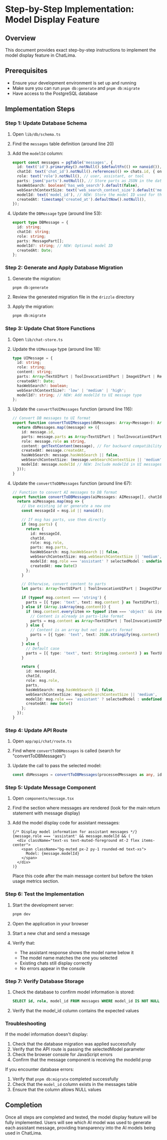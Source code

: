 # Step-by-Step Implementation: Model Display Feature

## Overview
This document provides exact step-by-step instructions to implement the model display feature in ChatLima.

## Prerequisites
- Ensure your development environment is set up and running
- Make sure you can run `pnpm db:generate` and `pnpm db:migrate`
- Have access to the PostgreSQL database

## Implementation Steps

### Step 1: Update Database Schema

1. Open `lib/db/schema.ts`

2. Find the `messages` table definition (around line 20)

3. Add the `modelId` column:
   ```typescript
   export const messages = pgTable('messages', {
     id: text('id').primaryKey().notNull().$defaultFn(() => nanoid()),
     chatId: text('chat_id').notNull().references(() => chats.id, { onDelete: 'cascade' }),
     role: text('role').notNull(), // user, assistant, or tool
     parts: json('parts').notNull(), // Store parts as JSON in the database
     hasWebSearch: boolean('has_web_search').default(false),
     webSearchContextSize: text('web_search_context_size').default('medium'), // 'low', 'medium', 'high'
     modelId: text('model_id'), // NEW: Store the model ID used for this message
     createdAt: timestamp('created_at').defaultNow().notNull(),
   });
   ```

4. Update the `DBMessage` type (around line 53):
   ```typescript
   export type DBMessage = {
     id: string;
     chatId: string;
     role: string;
     parts: MessagePart[];
     modelId?: string; // NEW: Optional model ID
     createdAt: Date;
   };
   ```

### Step 2: Generate and Apply Database Migration

1. Generate the migration:
   ```bash
   pnpm db:generate
   ```

2. Review the generated migration file in the `drizzle` directory

3. Apply the migration:
   ```bash
   pnpm db:migrate
   ```

### Step 3: Update Chat Store Functions

1. Open `lib/chat-store.ts`

2. Update the `UIMessage` type (around line 18):
   ```typescript
   type UIMessage = {
     id: string;
     role: string;
     content: string;
     parts: Array<TextUIPart | ToolInvocationUIPart | ImageUIPart | ReasoningUIPart | SourceUIPart | FileUIPart | StepStartUIPart>;
     createdAt?: Date;
     hasWebSearch?: boolean;
     webSearchContextSize?: 'low' | 'medium' | 'high';
     modelId?: string; // NEW: Add modelId to UI message type
   };
   ```

3. Update the `convertToUIMessages` function (around line 116):
   ```typescript
   // Convert DB messages to UI format
   export function convertToUIMessages(dbMessages: Array<Message>): Array<UIMessage> {
     return dbMessages.map((message) => ({
       id: message.id,
       parts: message.parts as Array<TextUIPart | ToolInvocationUIPart | ImageUIPart | ReasoningUIPart | SourceUIPart | FileUIPart | StepStartUIPart>,
       role: message.role as string,
       content: getTextContent(message), // For backward compatibility
       createdAt: message.createdAt,
       hasWebSearch: message.hasWebSearch || false,
       webSearchContextSize: (message.webSearchContextSize || 'medium') as 'low' | 'medium' | 'high',
       modelId: message.modelId // NEW: Include modelId in UI messages
     }));
   }
   ```

4. Update the `convertToDBMessages` function (around line 67):
   ```typescript
   // Function to convert AI messages to DB format
   export function convertToDBMessages(aiMessages: AIMessage[], chatId: string, selectedModel?: string): DBMessage[] {
     return aiMessages.map(msg => {
       // Use existing id or generate a new one
       const messageId = msg.id || nanoid();
   
       // If msg has parts, use them directly
       if (msg.parts) {
         return {
           id: messageId,
           chatId,
           role: msg.role,
           parts: msg.parts,
           hasWebSearch: msg.hasWebSearch || false,
           webSearchContextSize: msg.webSearchContextSize || 'medium',
           modelId: msg.role === 'assistant' ? selectedModel : undefined, // NEW: Add modelId for assistant messages
           createdAt: new Date()
         };
       }
   
       // Otherwise, convert content to parts
       let parts: Array<TextUIPart | ToolInvocationUIPart | ImageUIPart | ReasoningUIPart | SourceUIPart | FileUIPart | StepStartUIPart>;
   
       if (typeof msg.content === 'string') {
         parts = [{ type: 'text', text: msg.content } as TextUIPart];
       } else if (Array.isArray(msg.content)) {
         if (msg.content.every(item => typeof item === 'object' && item !== null)) {
           // Content is already in parts-like format
           parts = msg.content as Array<TextUIPart | ToolInvocationUIPart | ImageUIPart | ReasoningUIPart | SourceUIPart | FileUIPart | StepStartUIPart>;
         } else {
           // Content is an array but not in parts format
           parts = [{ type: 'text', text: JSON.stringify(msg.content) } as TextUIPart];
         }
       } else {
         // Default case
         parts = [{ type: 'text', text: String(msg.content) } as TextUIPart];
       }
   
       return {
         id: messageId,
         chatId,
         role: msg.role,
         parts,
         hasWebSearch: msg.hasWebSearch || false,
         webSearchContextSize: msg.webSearchContextSize || 'medium',
         modelId: msg.role === 'assistant' ? selectedModel : undefined, // NEW: Add modelId for assistant messages
         createdAt: new Date()
       };
     });
   }
   ```

### Step 4: Update API Route

1. Open `app/api/chat/route.ts`

2. Find where `convertToDBMessages` is called (search for "convertToDBMessages")

3. Update the call to pass the selected model:
   ```typescript
   const dbMessages = convertToDBMessages(processedMessages as any, id, selectedModel);
   ```

### Step 5: Update Message Component

1. Open `components/message.tsx`

2. Find the section where messages are rendered (look for the main return statement with message display)

3. Add the model display code for assistant messages:
   ```tsx
   {/* Display model information for assistant messages */}
   {message.role === 'assistant' && message.modelId && (
     <div className="text-xs text-muted-foreground mt-2 flex items-center">
       <span className="bg-muted px-2 py-1 rounded-md text-xs">
         Model: {message.modelId}
       </span>
     </div>
   )}
   ```

   Place this code after the main message content but before the token usage metrics section.

### Step 6: Test the Implementation

1. Start the development server:
   ```bash
   pnpm dev
   ```

2. Open the application in your browser

3. Start a new chat and send a message

4. Verify that:
   - The assistant response shows the model name below it
   - The model name matches the one you selected
   - Existing chats still display correctly
   - No errors appear in the console

### Step 7: Verify Database Storage

1. Check the database to confirm model information is stored:
   ```sql
   SELECT id, role, model_id FROM messages WHERE model_id IS NOT NULL LIMIT 5;
   ```

2. Verify that the model_id column contains the expected values

### Troubleshooting

If the model information doesn't display:

1. Check that the database migration was applied successfully
2. Verify that the API route is passing the selectedModel parameter
3. Check the browser console for JavaScript errors
4. Confirm that the message component is receiving the modelId prop

If you encounter database errors:

1. Verify that `pnpm db:migrate` completed successfully
2. Check that the `model_id` column exists in the messages table
3. Ensure that the column allows NULL values

## Completion

Once all steps are completed and tested, the model display feature will be fully implemented. Users will see which AI model was used to generate each assistant message, providing transparency into the AI models being used in ChatLima.